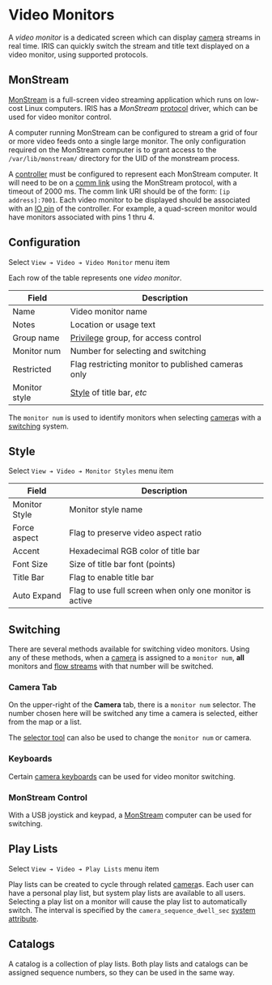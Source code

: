# Video Monitors

A _video monitor_ is a dedicated screen which can display [camera] streams in
real time.  IRIS can quickly switch the stream and title text displayed on a
video monitor, using supported protocols.

## MonStream

[MonStream] is a full-screen video streaming application which runs on low-cost
Linux computers.  IRIS has a _MonStream_ [protocol] driver, which can be used
for video monitor control.

A computer running MonStream can be configured to stream a grid of four or more
video feeds onto a single large monitor.  The only configuration required on the
MonStream computer is to grant access to the `/var/lib/monstream/` directory for
the UID of the monstream process.

A [controller] must be configured to represent each MonStream computer.  It will
need to be on a [comm link] using the MonStream protocol, with a timeout of 2000
ms.  The comm link URI should be of the form: `[ip address]:7001`.  Each video
monitor to be displayed should be associated with an [IO pin] of the controller.
For example, a quad-screen monitor would have monitors associated with pins 1
thru 4.

## Configuration

Select `View ➔ Video ➔ Video Monitor` menu item

Each row of the table represents one _video monitor_.

Field         | Description
--------------|---------------------------------------------------
Name          | Video monitor name
Notes         | Location or usage text
Group name    | [Privilege] group, for access control
Monitor num   | Number for selecting and switching
Restricted    | Flag restricting monitor to published cameras only
Monitor style | [Style](#style) of title bar, _etc_

The `monitor num` is used to identify monitors when selecting [camera]s with
a [switching](#switching) system.

## Style

Select `View ➔ Video ➔ Monitor Styles` menu item

Field         | Description
--------------|---------------------------------------------------
Monitor Style | Monitor style name
Force aspect  | Flag to preserve video aspect ratio
Accent        | Hexadecimal RGB color of title bar
Font Size     | Size of title bar font (points)
Title Bar     | Flag to enable title bar
Auto Expand   | Flag to use full screen when only one monitor is active

## Switching

There are several methods available for switching video monitors.  Using any of
these methods, when a [camera] is assigned to a `monitor num`, **all** monitors
and [flow streams] with that number will be switched.

### Camera Tab

On the upper-right of the **Camera** tab, there is a `monitor num` selector.
The number chosen here will be switched any time a camera is selected, either
from the map or a list.

The [selector tool] can also be used to change the `monitor num` or camera.

### Keyboards

Certain [camera keyboards] can be used for video monitor switching.

### MonStream Control

With a USB joystick and keypad, a [MonStream](#monstream) computer can be used
for switching.

## Play Lists

Select `View ➔ Video ➔ Play Lists` menu item

Play lists can be created to cycle through related [camera]s.  Each user can
have a personal play list, but system play lists are available to all users.
Selecting a play list on a monitor will cause the play list to automatically
switch.  The interval is specified by the `camera_sequence_dwell_sec`
[system attribute].

## Catalogs

A catalog is a collection of play lists.  Both play lists and catalogs can be
assigned sequence numbers, so they can be used in the same way.


[camera]: cameras.html
[camera keyboards]: cameras.html#camera-keyboards
[comm link]: comm_links.html
[controller]: controllers.html
[flow streams]: flow_streams.html
[IO pin]: controllers.html#io-pins
[MonStream]: https://github.com/mnit-rtmc/monstream
[Privilege]: user_roles.html#privileges
[protocol]: comm_links.html#protocols
[selector tool]: cameras.html#selector-tool
[system attribute]: system_attributes.html
